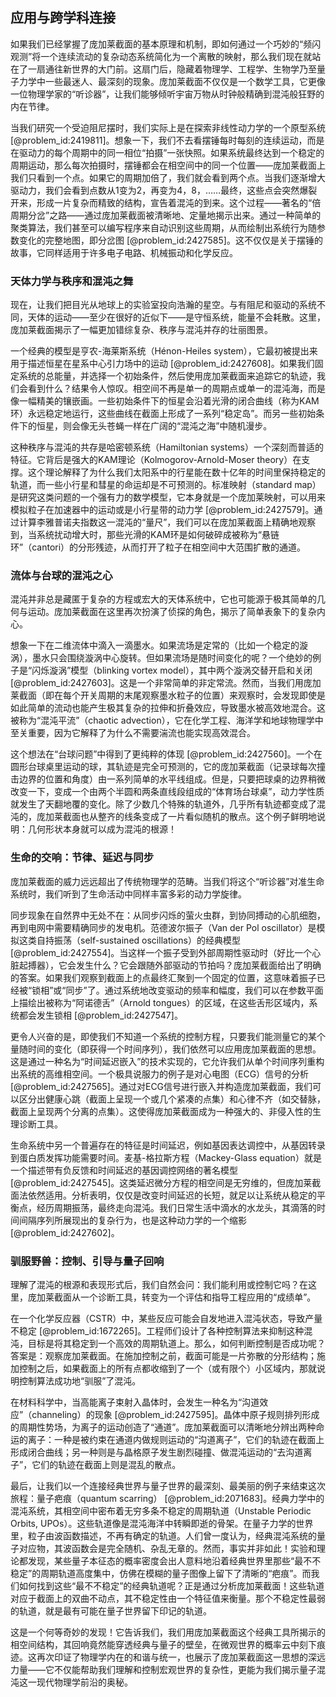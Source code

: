 ## 应用与跨学科连接

如果我们已经掌握了庞加莱截面的基本原理和机制，即如何通过一个巧妙的“频闪观测”将一个连续流动的复杂动态系统简化为一个离散的映射，那么我们现在就站在了一扇通往新世界的大门前。这扇门后，隐藏着物理学、工程学、生物学乃至量子力学中一些最迷人、最深刻的现象。庞加莱截面不仅仅是一个数学工具，它更像一位物理学家的“听诊器”，让我们能够倾听宇宙万物从时钟般精确到混沌般狂野的内在节律。

当我们研究一个受迫阻尼摆时，我们实际上是在探索非线性动力学的一个原型系统 [@problem_id:2419811]。想象一下，我们不去看摆锤每时每刻的连续运动，而是在驱动力的每个周期中的同一相位“拍摄”一张快照。如果系统最终达到一个稳定的周期运动，那么每次拍摄时，摆锤都会在相空间中的同一个位置——庞加莱截面上我们只看到一个点。如果它的周期加倍了，我们就会看到两个点。当我们逐渐增大驱动力，我们会看到点数从$1$变为$2$，再变为$4$，$8$，……最终，这些点会突然爆裂开来，形成一片复杂而精致的结构，宣告着混沌的到来。这个过程——著名的“倍周期分岔”之路——通过庞加莱截面被清晰地、定量地揭示出来。通过一种简单的聚类算法，我们甚至可以编写程序来自动识别这些周期，从而绘制出系统行为随参数变化的完整地图，即分岔图 [@problem_id:2427585]。这不仅仅是关于摆锤的故事，它同样适用于许多电子电路、机械振动和化学反应。

### 天体力学与秩序和混沌之舞

现在，让我们把目光从地球上的实验室投向浩瀚的星空。与有阻尼和驱动的系统不同，天体的运动——至少在很好的近似下——是守恒系统，能量不会耗散。这里，庞加莱截面揭示了一幅更加错综复杂、秩序与混沌并存的壮丽图景。

一个经典的模型是亨农-海莱斯系统（Hénon-Heiles system），它最初被提出来用于描述恒星在星系中心引力场中的运动 [@problem_id:2427608]。如果我们固定系统的总能量，并选择一个初始条件，然后使用庞加莱截面来追踪它的轨迹，我们会看到什么？结果令人惊叹。相空间不再是单一的周期点或单一的混沌海，而是像一幅精美的镶嵌画。一些初始条件下的恒星会沿着光滑的闭合曲线（称为KAM环）永远稳定地运行，这些曲线在截面上形成了一系列“稳定岛”。而另一些初始条件下的恒星，则会像无头苍蝇一样在广阔的“混沌之海”中随机漫步。

这种秩序与混沌的共存是哈密顿系统（Hamiltonian systems）一个深刻而普适的特征。它背后是强大的KAM理论（Kolmogorov-Arnold-Moser theory）在支撑。这个理论解释了为什么我们太阳系中的行星能在数十亿年的时间里保持稳定的轨道，而一些小行星和彗星的命运却是不可预测的。标准映射（standard map）是研究这类问题的一个强有力的数学模型，它本身就是一个庞加莱映射，可以用来模拟粒子在加速器中的运动或是小行星带的动力学 [@problem_id:2427579]。通过计算李雅普诺夫指数这一混沌的“量尺”，我们可以在庞加莱截面上精确地观察到，当系统扰动增大时，那些光滑的KAM环是如何破碎成被称为“悬链环”（cantori）的分形残迹，从而打开了粒子在相空间中大范围扩散的通道。

### 流体与台球的混沌之心

混沌并非总是藏匿于复杂的方程或宏大的天体系统中，它也可能源于极其简单的几何与运动。庞加莱截面在这里再次扮演了侦探的角色，揭示了简单表象下的复杂内心。

想象一下在二维流体中滴入一滴墨水。如果流场是定常的（比如一个稳定的漩涡），墨水只会围绕漩涡中心旋转。但如果流场是随时间变化的呢？一个绝妙的例子是“闪烁漩涡”模型（blinking vortex model），其中两个漩涡交替开启和关闭 [@problem_id:2427603]。这是一个非常简单的非定常流。然而，当我们用庞加莱截面（即在每个开关周期的末尾观察墨水粒子的位置）来观察时，会发现即使是如此简单的流动也能产生极其复杂的拉伸和折叠效应，导致墨水被高效地混合。这被称为“混沌平流”（chaotic advection），它在化学工程、海洋学和地球物理学中至关重要，因为它解释了为什么不需要湍流也能实现高效混合。

这个想法在“台球问题”中得到了更纯粹的体现 [@problem_id:2427560]。一个在圆形台球桌里运动的球，其轨迹是完全可预测的，它的庞加莱截面（记录球每次撞击边界的位置和角度）由一系列简单的水平线组成。但是，只要把球桌的边界稍微改变一下，变成一个由两个半圆和两条直线段组成的“体育场台球桌”，动力学性质就发生了天翻地覆的变化。除了少数几个特殊的轨道外，几乎所有轨迹都变成了混沌的，庞加莱截面也从整齐的线条变成了一片看似随机的散点。这个例子鲜明地说明：几何形状本身就可以成为混沌的根源！

### 生命的交响：节律、延迟与同步

庞加莱截面的威力远远超出了传统物理学的范畴。当我们将这个“听诊器”对准生命系统时，我们听到了生命活动中同样丰富多彩的动力学旋律。

同步现象在自然界中无处不在：从同步闪烁的萤火虫群，到协同搏动的心肌细胞，再到电网中需要精确同步的发电机。范德波尔振子（Van der Pol oscillator）是模拟这类自持振荡（self-sustained oscillations）的经典模型 [@problem_id:2427554]。当这样一个振子受到外部周期性驱动时（好比一个心脏起搏器），它会发生什么？它会跟随外部驱动的节拍吗？庞加莱截面给出了明确的答案。如果我们观察到截面上的点最终汇聚到一个固定的位置，这意味着振子已经被“锁相”或“同步”了。通过系统地改变驱动的频率和幅度，我们可以在参数平面上描绘出被称为“阿诺德舌”（Arnold tongues）的区域，在这些舌形区域内，系统都会发生锁相 [@problem_id:2427547]。

更令人兴奋的是，即使我们不知道一个系统的控制方程，只要我们能测量它的某个量随时间的变化（即获得一个时间序列），我们依然可以应用庞加莱截面的思想。这是通过一种名为“时间延迟嵌入”的技术实现的，它允许我们从单个时间序列重构出系统的高维相空间。一个极具说服力的例子是对心电图（ECG）信号的分析 [@problem_id:2427565]。通过对ECG信号进行嵌入并构造庞加莱截面，我们可以区分出健康心跳（截面上呈现一个或几个紧凑的点集）和心律不齐（如交替脉，截面上呈现两个分离的点集）。这使得庞加莱截面成为一种强大的、非侵入性的生理诊断工具。

生命系统中另一个普遍存在的特征是时间延迟，例如基因表达调控中，从基因转录到蛋白质发挥功能需要时间。麦基-格拉斯方程（Mackey-Glass equation）就是一个描述带有负反馈和时间延迟的基因调控网络的著名模型 [@problem_id:2427545]。这类延迟微分方程的相空间是无穷维的，但庞加莱截面法依然适用。分析表明，仅仅是改变时间延迟的长短，就足以让系统从稳定的平衡点，经历周期振荡，最终走向混沌。我们日常生活中滴水的水龙头，其滴落的时间间隔序列所展现出的复杂行为，也是这种动力学的一个缩影 [@problem_id:2427602]。

### 驯服野兽：控制、引导与量子回响

理解了混沌的根源和表现形式后，我们自然会问：我们能利用或控制它吗？在这里，庞加莱截面从一个诊断工具，转变为一个评估和指导工程应用的“成绩单”。

在一个化学反应器（CSTR）中，某些反应可能会自发地进入混沌状态，导致产量不稳定 [@problem_id:1672265]。工程师们设计了各种控制算法来抑制这种混沌，目标是将其稳定到一个高效的周期轨道上。那么，如何判断控制是否成功呢？答案是：观察庞加莱截面。在施加控制之前，截面可能是一片弥散的分形结构；施加控制之后，如果截面上的所有点都收缩到了一个（或有限个）小区域内，那就说明控制算法成功地“驯服”了混沌。

在材料科学中，当高能离子束射入晶体时，会发生一种名为“沟道效应”（channeling）的现象 [@problem_id:2427595]。晶体中原子规则排列形成的周期性势场，为离子的运动创造了“通道”。庞加莱截面可以清晰地分辨出两种命运的离子：一种是被约束在通道内做规则运动的“沟道离子”，它们的轨迹在截面上形成闭合曲线；另一种则是与晶格原子发生剧烈碰撞、做混沌运动的“去沟道离子”，它们的轨迹在截面上则是混乱的散点。

最后，让我们以一个连接经典世界与量子世界的最深刻、最美丽的例子来结束这次旅程：量子疤痕（quantum scarring） [@problem_id:2071683]。经典力学中的混沌系统，其相空间中密布着无穷多条不稳定的周期轨道（Unstable Periodic Orbits, UPOs）。这些轨道像是混沌海洋中转瞬即逝的骨架。在量子力学的世界里，粒子由波函数描述，不再有确定的轨道。人们曾一度认为，经典混沌系统的量子对应物，其波函数会是完全随机、杂乱无章的。然而，事实并非如此！实验和理论都发现，某些量子本征态的概率密度会出人意料地沿着经典世界里那些“最不不稳定”的周期轨道高度集中，仿佛在模糊的量子图像上留下了清晰的“疤痕”。而我们如何找到这些“最不不稳定”的经典轨道呢？正是通过分析庞加莱截面！这些轨道对应于截面上的双曲不动点，其不稳定性由一个特征值来衡量。那个不稳定性最弱的轨道，就是最有可能在量子世界留下印记的轨道。

这是一个何等奇妙的发现！它告诉我们，我们用庞加莱截面这个经典工具所揭示的相空间结构，其回响竟然能穿透经典与量子的壁垒，在微观世界的概率云中刻下痕迹。这再次印证了物理学内在的和谐与统一，也展示了庞加莱截面这一思想的深远力量——它不仅能帮助我们理解和控制宏观世界的复杂性，更能为我们揭示量子混沌这一现代物理学前沿的奥秘。